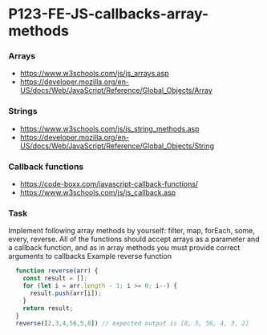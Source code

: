 # P123-FE-JS-callbacks-array-methods

### Arrays
* https://www.w3schools.com/js/js_arrays.asp
* https://developer.mozilla.org/en-US/docs/Web/JavaScript/Reference/Global_Objects/Array

### Strings
* https://www.w3schools.com/js/js_string_methods.asp
* https://developer.mozilla.org/en-US/docs/Web/JavaScript/Reference/Global_Objects/String


### Callback functions
* https://code-boxx.com/javascript-callback-functions/
* https://www.w3schools.com/js/js_callback.asp

### Task
Implement following array methods by yourself: filter, map, forEach, some, every, reverse. All of the functions should accept arrays as a parameter and a callback function, and as in array methods you must provide correct arguments to callbacks
Example reverse function
```js
  function reverse(arr) {
    const result = [];
    for (let i = arr.length - 1; i >= 0; i--) {
      result.push(arr[i]);
    }
    return result;
  }
  reverse([2,3,4,56,5,8]) // expected output is [8, 5, 56, 4, 3, 2]
